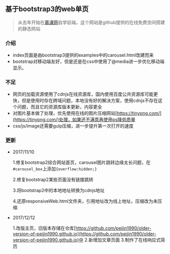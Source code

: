 ## 基于bootstrap3的web单页

> 从去年开始在[慕课网](http://www.imooc.com)自学前端，这个网站是github提供的在线免费空间搭建的静态网站

### 介绍

- index页面是由bootstrap3提供的examples中的carousel.html改建而来
- bootstrap对移动端友好，但是还是在css中使用了@media进一步优化移动端显示。

### 不足

- 网页的加载资源使用了cdnjs在线资源库，国内使用百度公共资源库可能更快，但是使用时存在跨域问题，本地没有好的解决方案，使用cdnjs不存在这个问题，而且它的资源库版本更新，内容更全
- 对图片基本做了处理，优先使用在线的图片压缩网站[https://tinypng.com/](https://tinypng.com/)处理，如果还不满意再使用ps降低质量
- css/js/image还需要gulp压缩，进一步提升第一次打开的速度

### 更新

- 2017/11/10

  1.修复bootstrap2综合网站首页，carousel图片跳转边缘太长问题，在<code>#carousel_box</code>上添加```{overflow:hidden;}```

  2.修复bootstrap2某些页面没有链接跳转
  
  3.将bootstrap2中的本地地址转换为cdnjs地址

  4.还原responsiveWeb.html文件夹，引用地址改为线上地址，压缩改为未压缩

- 2017/12/12

  1.改版主页，旧版本存储在仓库[https://github.com/peijin1990/older-version-of-peijin1990.github.io](https://github.com/peijin1990/older-version-of-peijin1990.github.io)中
  2.新增加文章页面
  3.制作了在线响应式简历

